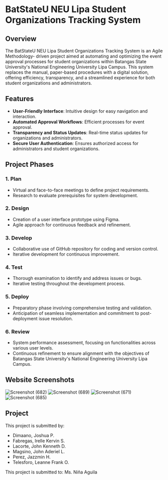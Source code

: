 # BatStateU NEU Lipa Student Organizations Tracking System

## Overview

The BatStateU NEU Lipa Student Organizations Tracking System is an Agile Methodology-
driven project aimed at automating and optimizing the event approval processes for student
organizations within Batangas State University&#39;s National Engineering University Lipa Campus.
This system replaces the manual, paper-based procedures with a digital solution, offering
efficiency, transparency, and a streamlined experience for both student organizations and
administrators.

## Features

- **User-Friendly Interface**: Intuitive design for easy navigation and interaction.
- **Automated Approval Workflows**: Efficient processes for event approval.
- **Transparency and Status Updates**: Real-time status updates for organizations and
administrators.
- **Secure User Authentication**: Ensures authorized access for administrators and student
organizations.

## Project Phases

### 1. Plan
- Virtual and face-to-face meetings to define project requirements.
- Research to evaluate prerequisites for system development.

### 2. Design
- Creation of a user interface prototype using Figma.
- Agile approach for continuous feedback and refinement.

### 3. Develop
- Collaborative use of GitHub repository for coding and version control.
- Iterative development for continuous improvement.

### 4. Test
- Thorough examination to identify and address issues or bugs.
- Iterative testing throughout the development process.

### 5. Deploy
- Preparatory phase involving comprehensive testing and validation.
- Anticipation of seamless implementation and commitment to post-deployment issue resolution.

### 6. Review
- System performance assessment, focusing on functionalities across various user levels.
- Continuous refinement to ensure alignment with the objectives of Batangas State University&#39;s
National Engineering University Lipa Campus.

## Website Screenshots
![Screenshot (682)](https://github.com/super-smile/SIA--Final-Project/assets/121793229/94ffa201-9462-480c-9554-ae6025e2e77a)
![Screenshot (689)](https://github.com/super-smile/SIA--Final-Project/assets/121793229/d0c90299-72d2-4f6c-9a65-dbcb9136f745)
![Screenshot (671)](https://github.com/super-smile/SIA--Final-Project/assets/121793229/53925233-ef16-42cd-8753-bad6ceb3df89)
![Screenshot (685)](https://github.com/super-smile/SIA--Final-Project/assets/121793229/b1a77e59-c0f2-4caf-aa9f-a84d58b976ef)

## Project

This project is submitted by:
- Dimaano, Joshua P.
- Fabregas, Irelle Kervin S.
- Lacorte, John Kenneth D.
- Magsino, John Aderiel L.
- Perez, Jazzmin H.
- Telesforo, Leanne Frank O.

This project is submitted to: Ms. Niña Aguila
